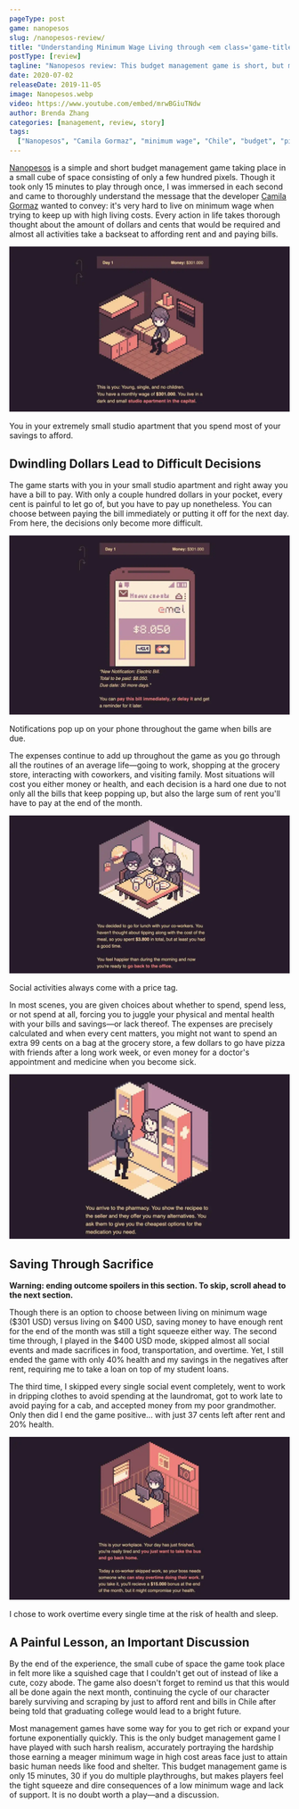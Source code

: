 ```yaml
---
pageType: post
game: nanopesos
slug: /nanopesos-review/
title: "Understanding Minimum Wage Living through <em class='game-title'>Nanopesos</em>"
postType: [review]
tagline: "Nanopesos review: This budget management game is short, but makes players feel the tight squeeze and dire consequences of a low minimum wage and lack of support. It is no doubt worth a play—and a discussion."
date: 2020-07-02
releaseDate: 2019-11-05
image: Nanopesos.webp
video: https://www.youtube.com/embed/mrwBGiuTNdw
author: Brenda Zhang
categories: [management, review, story]
tags:
  ["Nanopesos", "Camila Gormaz", "minimum wage", "Chile", "budget", "pixel art"]
---
```


[Nanopesos](https://laburatory.itch.io/nanopesos) is a simple and short budget management game taking place in a small cube of space consisting of only a few hundred pixels. Though it took only 15 minutes to play through once, I was immersed in each second and came to thoroughly understand the message that the developer [Camila Gormaz](https://twitter.com/Burasto) wanted to convey: it's very hard to live on minimum wage when trying to keep up with high living costs. Every action in life takes thorough thought about the amount of dollars and cents that would be required and almost all activities take a backseat to affording rent and and paying bills.

![Nanopesos small studio apartment with high rent][image0]

<figcaption>You in your extremely small studio apartment that you spend most of your savings to afford.</figcaption>

## Dwindling Dollars Lead to Difficult Decisions

The game starts with you in your small studio apartment and right away you have a bill to pay. With only a couple hundred dollars in your pocket, every cent is painful to let go of, but you have to pay up nonetheless. You can choose between paying the bill immediately or putting it off for the next day. From here, the decisions only become more difficult.

![Nanopesos bills to pay with low savings][image1]

<figcaption>Notifications pop up on your phone throughout the game when bills are due.</figcaption>

The expenses continue to add up throughout the game as you go through all the routines of an average life—going to work, shopping at the grocery store, interacting with coworkers, and visiting family. Most situations will cost you either money or health, and each decision is a hard one due to not only all the bills that keep popping up, but also the large sum of rent you'll have to pay at the end of the month.

![Nanopesos eating lunch with coworkers for a cost][image2]

<figcaption>Social activities always come with a price tag.</figcaption>

In most scenes, you are given choices about whether to spend, spend less, or not spend at all, forcing you to juggle your physical and mental health with your bills and savings—or lack thereof. The expenses are precisely calculated and when every cent matters, you might not want to spend an extra 99 cents on a bag at the grocery store, a few dollars to go have pizza with friends after a long work week, or even money for a doctor's appointment and medicine when you become sick.

![Nanopesos buying the cheapest medicine at a pharmacy for affordability][image3]

## Saving Through Sacrifice

**Warning: ending outcome spoilers in this section. To skip, scroll ahead to the next section.**

Though there is an option to choose between living on minimum wage ($301 USD) versus living on $400 USD, saving money to have enough rent for the end of the month was still a tight squeeze either way. The second time through, I played in the \$400 USD mode, skipped almost all social events and made sacrifices in food, transportation, and overtime. Yet, I still ended the game with only 40% health and my savings in the negatives after rent, requiring me to take a loan on top of my student loans.

The third time, I skipped every single social event completely, went to work in dripping clothes to avoid spending at the laundromat, got to work late to avoid paying for a cab, and accepted money from my poor grandmother. Only then did I end the game positive... with just 37 cents left after rent and 20% health.

![Nanopesos working overtime for a bit of extra pay but sacrificing health and sleep][image4]

<figcaption>I chose to work overtime every single time at the risk of health and sleep.</figcaption>

## A Painful Lesson, an Important Discussion

By the end of the experience, the small cube of space the game took place in felt more like a squished cage that I couldn't get out of instead of like a cute, cozy abode. The game also doesn't forget to remind us that this would all be done again the next month, continuing the cycle of our character barely surviving and scraping by just to afford rent and bills in Chile after being told that graduating college would lead to a bright future.

Most management games have some way for you to get rich or expand your fortune exponentially quickly. This is the only budget management game I have played with such harsh realism, accurately portraying the hardship those earning a meager minimum wage in high cost areas face just to attain basic human needs like food and shelter. This budget management game is only 15 minutes, 30 if you do multiple playthroughs, but makes players feel the tight squeeze and dire consequences of a low minimum wage and lack of support. It is no doubt worth a play—and a discussion.

[image0]: ../../../images/post/nanopesos/Nanopesos0.webp
[image1]: ../../../images/post/nanopesos/Nanopesos1.webp
[image2]: ../../../images/post/nanopesos/Nanopesos2.webp
[image3]: ../../../images/post/nanopesos/Nanopesos3.webp
[image4]: ../../../images/post/nanopesos/Nanopesos4.webp
